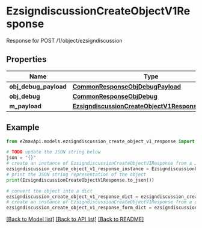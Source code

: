 # EzsigndiscussionCreateObjectV1Response

Response for POST /1/object/ezsigndiscussion

## Properties

Name | Type | Description | Notes
------------ | ------------- | ------------- | -------------
**obj_debug_payload** | [**CommonResponseObjDebugPayload**](CommonResponseObjDebugPayload.md) |  | 
**obj_debug** | [**CommonResponseObjDebug**](CommonResponseObjDebug.md) |  | [optional] 
**m_payload** | [**EzsigndiscussionCreateObjectV1ResponseMPayload**](EzsigndiscussionCreateObjectV1ResponseMPayload.md) |  | 

## Example

```python
from eZmaxApi.models.ezsigndiscussion_create_object_v1_response import EzsigndiscussionCreateObjectV1Response

# TODO update the JSON string below
json = "{}"
# create an instance of EzsigndiscussionCreateObjectV1Response from a JSON string
ezsigndiscussion_create_object_v1_response_instance = EzsigndiscussionCreateObjectV1Response.from_json(json)
# print the JSON string representation of the object
print(EzsigndiscussionCreateObjectV1Response.to_json())

# convert the object into a dict
ezsigndiscussion_create_object_v1_response_dict = ezsigndiscussion_create_object_v1_response_instance.to_dict()
# create an instance of EzsigndiscussionCreateObjectV1Response from a dict
ezsigndiscussion_create_object_v1_response_form_dict = ezsigndiscussion_create_object_v1_response.from_dict(ezsigndiscussion_create_object_v1_response_dict)
```
[[Back to Model list]](../README.md#documentation-for-models) [[Back to API list]](../README.md#documentation-for-api-endpoints) [[Back to README]](../README.md)


